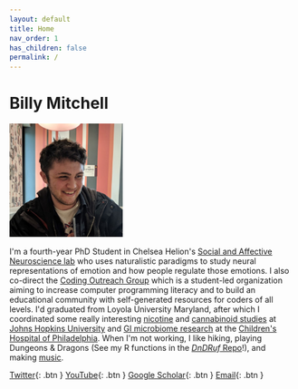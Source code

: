 ```yaml
---
layout: default
title: Home
nav_order: 1
has_children: false
permalink: /
---
```

# Billy Mitchell
<img src="/assets/images/Profile.JPG" alt="drawing" width="200"/>

I'm a fourth-year PhD Student in Chelsea Helion's [Social and Affective Neuroscience lab](https://sites.temple.edu/sanlab/) who uses naturalistic paradigms to study neural representations of emotion and how people regulate those emotions. I also co-direct the [Coding Outreach Group](https://tu-coding-outreach-group.github.io) which is a student-led organization aiming to increase computer programming literacy and to build an educational community with self-generated resources for coders of all levels. I'd graduated from Loyola University Maryland, after which I coordinated some really interesting [nicotine](https://www-nejm-org.libproxy.temple.edu/doi/10.1056/NEJMsa1502403?url_ver=Z39.88-2003&rfr_id=ori:rid:crossref.org&rfr_dat=cr_pub%3dwww.ncbi.nlm.nih.gov) and [cannabinoid studies](https://academic-oup-com.libproxy.temple.edu/jat/article/41/2/83/2967155) at [Johns Hopkins University](https://www.hopkinsmedicine.org/psychiatry/research/bpru) and [GI microbiome research](https://www-tandfonline-com.libproxy.temple.edu/doi/full/10.1080/19490976.2022.2083417?tab=permissions&scroll=top) at the [Children's Hospital of Philadelphia](https://www.chop.edu/centers-programs/division-gastroenterology-hepatology-and-nutrition).  When I'm not working, I like hiking, playing Dungeons & Dragons (See my R functions in the [*DnDRuf* Repo]()!), and making [music](https://doorprizeband.bandcamp.com/releases).

[Twitter](https://twitter.com/wjmitchell_){: .btn }
[YouTube](https://www.youtube.com/channel/UCCWDaY812TBOQ2iaXk3buLg){: .btn }
[Google Scholar](https://scholar.google.com/citations?user=UtUW1zIAAAAJ&hl=en){: .btn }
[Email](mailto:billy.mitchell@temple.edu){: .btn }
